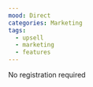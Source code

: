 ```yaml
---
mood: Direct
categories: Marketing
tags:
  - upsell
  - marketing
  - features
---
```

No registration required